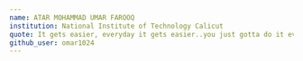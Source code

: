 ```yaml
---
name: ATAR MOHAMMAD UMAR FAROOQ
institution: National Institute of Technology Calicut
quote: It gets easier, everyday it gets easier..you just gotta do it everyday
github_user: omar1024
---
```

